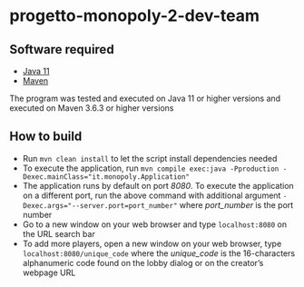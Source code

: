 # progetto-monopoly-2-dev-team

## Software required

- [Java 11](https://www.oracle.com/it/java/technologies/javase/jdk11-archive-downloads.html) 
- [Maven](https://maven.apache.org/download.cgi) 

The program was tested and executed on Java 11 or higher versions and executed on Maven 3.6.3 or higher versions 

## How to build

- Run ```mvn clean install``` to let the script install dependencies needed
- To execute the application, run ```mvn compile exec:java -Pproduction -Dexec.mainClass="it.monopoly.Application"``` 
- The application runs by default on port *8080*. To execute the application on a different port, run the above command with additional argument ```-Dexec.args="--server.port=port_number"``` where *port_number* is the port number
 - Go to a new window on your web browser and type ```localhost:8080``` on the URL search bar
 - To add more players, open a new window on your web browser, type ```localhost:8080/unique_code``` where the *unique_code* is the 16-characters alphanumeric code found on the lobby dialog or on the creator’s webpage URL
